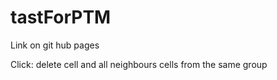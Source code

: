 # tastForPTM
Link on git hub pages

Click: delete cell and all neighbours cells from the same group
